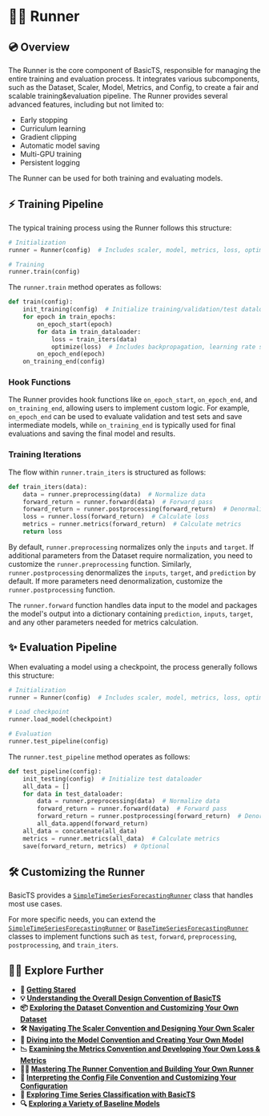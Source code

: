 # 🏃‍♂️ Runner

## 💿 Overview

The Runner is the core component of BasicTS, responsible for managing the entire training and evaluation process. It integrates various subcomponents, such as the Dataset, Scaler, Model, Metrics, and Config, to create a fair and scalable training&evaluation pipeline. The Runner provides several advanced features, including but not limited to:

- Early stopping
- Curriculum learning
- Gradient clipping
- Automatic model saving
- Multi-GPU training
- Persistent logging

The Runner can be used for both training and evaluating models.

## ⚡️ Training Pipeline

The typical training process using the Runner follows this structure:

```python
# Initialization
runner = Runner(config)  # Includes scaler, model, metrics, loss, optimizer, etc.

# Training
runner.train(config)
```

The `runner.train` method operates as follows:

```python
def train(config):
    init_training(config)  # Initialize training/validation/test dataloaders
    for epoch in train_epochs:
        on_epoch_start(epoch)
        for data in train_dataloader:
            loss = train_iters(data)
            optimize(loss)  # Includes backpropagation, learning rate scheduling, gradient clipping, etc.
        on_epoch_end(epoch)
    on_training_end(config)
```

### Hook Functions

The Runner provides hook functions like `on_epoch_start`, `on_epoch_end`, and `on_training_end`, allowing users to implement custom logic. For example, `on_epoch_end` can be used to evaluate validation and test sets and save intermediate models, while `on_training_end` is typically used for final evaluations and saving the final model and results.

### Training Iterations

The flow within `runner.train_iters` is structured as follows:

```python
def train_iters(data):
    data = runner.preprocessing(data)  # Normalize data
    forward_return = runner.forward(data)  # Forward pass
    forward_return = runner.postprocessing(forward_return)  # Denormalize results
    loss = runner.loss(forward_return)  # Calculate loss
    metrics = runner.metrics(forward_return)  # Calculate metrics
    return loss
```

By default, `runner.preprocessing` normalizes only the `inputs` and `target`. If additional parameters from the Dataset require normalization, you need to customize the `runner.preprocessing` function. Similarly, `runner.postprocessing` denormalizes the `inputs`, `target`, and `prediction` by default. If more parameters need denormalization, customize the `runner.postprocessing` function.

The `runner.forward` function handles data input to the model and packages the model's output into a dictionary containing `prediction`, `inputs`, `target`, and any other parameters needed for metrics calculation.

## ✨ Evaluation Pipeline

When evaluating a model using a checkpoint, the process generally follows this structure:

```python
# Initialization
runner = Runner(config)  # Includes scaler, model, metrics, loss, optimizer, etc.

# Load checkpoint
runner.load_model(checkpoint)

# Evaluation
runner.test_pipeline(config)
```

The `runner.test_pipeline` method operates as follows:

```python
def test_pipeline(config):
    init_testing(config)  # Initialize test dataloader
    all_data = []
    for data in test_dataloader:
        data = runner.preprocessing(data)  # Normalize data
        forward_return = runner.forward(data)  # Forward pass
        forward_return = runner.postprocessing(forward_return)  # Denormalize results
        all_data.append(forward_return)
    all_data = concatenate(all_data)
    metrics = runner.metrics(all_data)  # Calculate metrics
    save(forward_return, metrics)  # Optional
```

## 🛠️ Customizing the Runner

BasicTS provides a [`SimpleTimeSeriesForecastingRunner`](../basicts/runners/runner_zoo/simple_tsf_runner.py) class that handles most use cases. 

For more specific needs, you can extend the [`SimpleTimeSeriesForecastingRunner`](../basicts/runners/runner_zoo/simple_tsf_runner.py) or [`BaseTimeSeriesForecastingRunner`](../basicts/runners/base_tsf_runner.py) classes to implement functions such as `test`, `forward`, `preprocessing`, `postprocessing`, and `train_iters`.

## 🧑‍💻 Explore Further

- **🎉 [Getting Stared](./getting_started.md)**
- **💡 [Understanding the Overall Design Convention of BasicTS](./overall_design.md)**
- **📦 [Exploring the Dataset Convention and Customizing Your Own Dataset](./dataset_design.md)**
- **🛠️ [Navigating The Scaler Convention and Designing Your Own Scaler](./scaler_design.md)**
- **🧠 [Diving into the Model Convention and Creating Your Own Model](./model_design.md)**
- **📉 [Examining the Metrics Convention and Developing Your Own Loss & Metrics](./metrics_design.md)**
- **🏃‍♂️ [Mastering The Runner Convention and Building Your Own Runner](./runner_design.md)**
- **📜 [Interpreting the Config File Convention and Customizing Your Configuration](./config_design.md)**
- **🎯 [Exploring Time Series Classification with BasicTS](./time_series_classification_cn.md)**
- **🔍 [Exploring a Variety of Baseline Models](../baselines/)**
